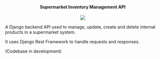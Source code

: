 <h4 align="center">Supermarket Inventory Management API</h4>

<p align="center">
    <a href="https://github.com/bluesoc/Supermarket-Inventory-Management-API/commits/main">
        <img src="https://img.shields.io/github/last-commit/bluesoc/Supermarket-Inventory-Management-API/main"/>
    </a>
</p>


A Django backend API used to manage, update, create and delete internal products in a supermarket system. 

It uses Django Rest Framework to handle requests and responses.

(Codebase in development)

